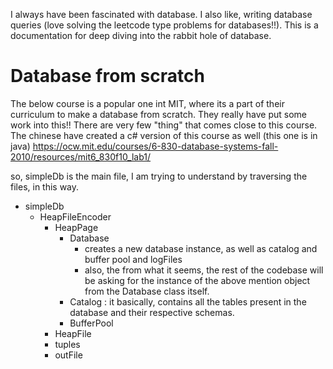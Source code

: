 I always have been fascinated with database. I also like, writing database queries (love solving the leetcode type problems for databases!!). This is a documentation for deep diving into the rabbit hole of database.


# Database from scratch
The below course is a popular one int MIT, where its a part of their curriculum to make a database from scratch. They really have put some work into this!! There are very few "thing" that comes close to this course. The chinese have created a c# version of this course as well (this one is in java)
https://ocw.mit.edu/courses/6-830-database-systems-fall-2010/resources/mit6_830f10_lab1/


so, simpleDb is the main file, I am trying to understand by traversing the files, in this way. <br> 
- simpleDb <br>
    - HeapFileEncoder
        - HeapPage
            - Database
                - creates a new database instance, as well as catalog and buffer pool and logFiles
                - also, the from what it seems, the rest of the codebase will be asking for the instance of the above mention object from the Database class itself.
            - Catalog : it basically, contains all the tables present in the database and their respective schemas.
            - BufferPool
        - HeapFile
        - tuples
        - outFile